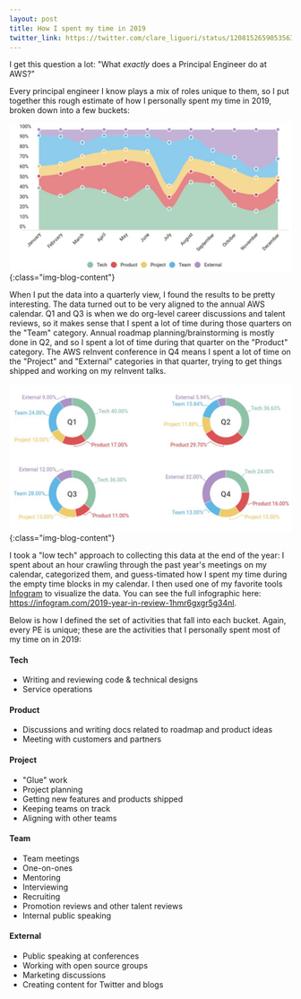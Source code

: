 ```yaml
---
layout: post
title: How I spent my time in 2019
twitter_link: https://twitter.com/clare_liguori/status/1208152659053563904
---
```


I get this question a lot: "What *exactly* does a Principal Engineer do at AWS?"

Every principal engineer I know plays a mix of roles unique to them, so I put
together this rough estimate of how I personally spent my time in 2019, broken
down into a few buckets:

![](/static/img/posts/time-chart-2019.jpeg){:class="img-blog-content"}

When I put the data into a quarterly view, I found the results to be pretty
interesting. The data turned out to be very aligned to the annual AWS calendar.
Q1 and Q3 is when we do org-level career discussions and talent reviews, so it
makes sense that I spent a lot of time during those quarters on the "Team" 
category. Annual roadmap planning/brainstorming is mostly done in Q2, and so I
spent a lot of time during that quarter on the "Product" category. The AWS 
reInvent conference in Q4 means I spent a lot of time on the "Project" and 
"External" categories in that quarter, trying to get things shipped and working
on my reInvent talks.

![](/static/img/posts/time-chart-2019-quarterly.jpeg){:class="img-blog-content"}

I took a "low tech" approach to collecting this data at the end of the year:
I spent about an hour crawling through the past year's meetings on my calendar,
categorized them, and guess-timated how I spent my time during the empty time 
blocks in my calendar. I then used one of my favorite tools
[Infogram](https://infogram.com/) to visualize the data. You can see the full 
infographic here: <https://infogram.com/2019-year-in-review-1hmr6gxgr5g34nl>.

Below is how I defined the set of activities that fall into each bucket. Again,
every PE is unique; these are the activities that I personally spent most of my
time on in 2019:

#### Tech
* Writing and reviewing code & technical designs
* Service operations

#### Product
* Discussions and writing docs related to roadmap and product ideas
* Meeting with customers and partners

#### Project
* "Glue" work
* Project planning
* Getting new features and products shipped
* Keeping teams on track
* Aligning with other teams

#### Team
* Team meetings
* One-on-ones
* Mentoring
* Interviewing
* Recruiting
* Promotion reviews and other talent reviews
* Internal public speaking

#### External
* Public speaking at conferences
* Working with open source groups
* Marketing discussions
* Creating content for Twitter and blogs
